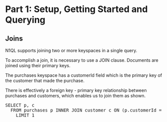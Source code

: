 # Part 1: Setup, Getting Started and Querying

## Joins

N1QL supports joining two or more keyspaces in a single query.

To accomplish a join, it is necessary to use a JOIN clause. Documents are joined using their primary keys.

The purchases keyspace has a customerId field which is the primary key of the customer that made the purchase.

There is effectively a foreign key - primary key relationship between purchases and customers, which enables us to join them as shown.

<pre id="example">
SELECT p, c
  FROM purchases p INNER JOIN customer c ON (p.customerId = META(c).id)
    LIMIT 1
</pre>
